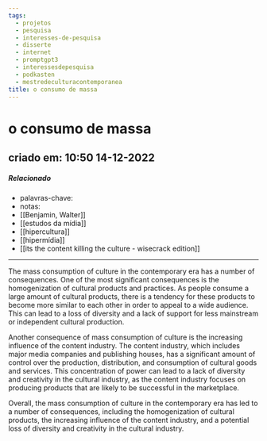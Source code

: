 ```yaml
---
tags:
  - projetos
  - pesquisa
  - interesses-de-pesquisa
  - disserte
  - internet
  - promptgpt3
  - interessesdepesquisa
  - podkasten
  - mestredeculturacontemporanea
title: o consumo de massa
---
```


# o consumo de massa

## criado em: 10:50 14-12-2022

##### Relacionado

- palavras-chave:
- notas:
- [[Benjamin, Walter]]
- [[estudos da mídia]]
- [[hipercultura]]
- [[hipermídia]]
- [[its the content killing the culture - wisecrack edition]]
---

The mass consumption of culture in the contemporary era has a number of consequences. One of the most significant consequences is the homogenization of cultural products and practices. As people consume a large amount of cultural products, there is a tendency for these products to become more similar to each other in order to appeal to a wide audience. This can lead to a loss of diversity and a lack of support for less mainstream or independent cultural production.

Another consequence of mass consumption of culture is the increasing influence of the content industry. The content industry, which includes major media companies and publishing houses, has a significant amount of control over the production, distribution, and consumption of cultural goods and services. This concentration of power can lead to a lack of diversity and creativity in the cultural industry, as the content industry focuses on producing products that are likely to be successful in the marketplace.

Overall, the mass consumption of culture in the contemporary era has led to a number of consequences, including the homogenization of cultural products, the increasing influence of the content industry, and a potential loss of diversity and creativity in the cultural industry.
